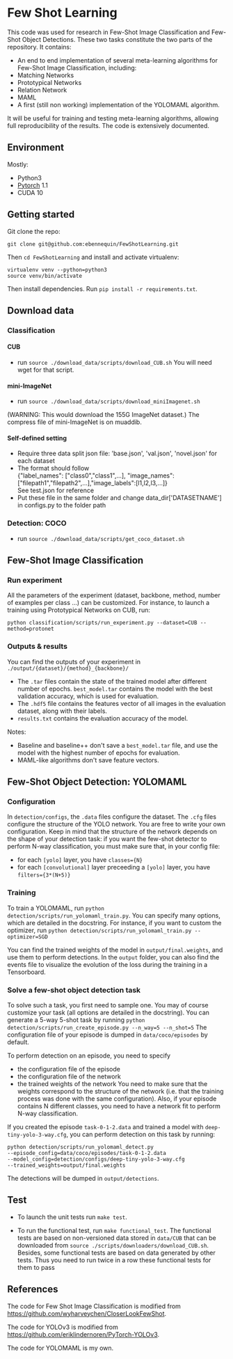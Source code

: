 # Few Shot Learning
This code was used for research in Few-Shot Image Classification and Few-Shot Object Detections.
These two tasks constitute the two parts of the repository. It contains:

- An end to end implementation of several meta-learning algorithms for Few-Shot Image Classification, including:
 - Matching Networks
 - Prototypical Networks
 - Relation Network
 - MAML
- A first (still non working) implementation of the YOLOMAML algorithm.

It will be useful for training and testing meta-learning algorithms, allowing full reproducibility of the results. The code is extensively documented.

## Environment
Mostly:
 - Python3
 - [Pytorch](http://pytorch.org/) 1.1
 - CUDA 10

## Getting started

Git clone the repo:

```
git clone git@github.com:ebennequin/FewShotLearning.git
```

Then `cd FewShotLearning` and install and activate virtualenv:

```
virtualenv venv --python=python3
source venv/bin/activate
```

Then install dependencies. Run `pip install -r requirements.txt`.

## Download data

### Classification

#### CUB
* run `source ./download_data/scripts/download_CUB.sh`
You will need wget for that script.

#### mini-ImageNet
* run `source ./download_data/scripts/download_miniImagenet.sh`

(WARNING: This would download the 155G ImageNet dataset.) The compress file of mini-ImageNet is on muaddib.

#### Self-defined setting
* Require three data split json file: 'base.json', 'val.json', 'novel.json' for each dataset  
* The format should follow   
{"label_names": ["class0","class1",...], "image_names": ["filepath1","filepath2",...],"image_labels":[l1,l2,l3,...]}  
See test.json for reference
* Put these file in the same folder and change data_dir['DATASETNAME'] in configs.py to the folder path  

### Detection: COCO

 - run `source ./download_data/scripts/get_coco_dataset.sh`

## Few-Shot Image Classification

### Run experiment
All the parameters of the experiment (dataset, backbone, method, number of examples per class ...) can be customized.
For instance, to launch a training using Prototypical Networks on CUB, run:
```
python classification/scripts/run_experiment.py --dataset=CUB --method=protonet
```

### Outputs \& results
You can find the outputs of your experiment in `./output/{dataset}/{method}_{backbone}/`
- The `.tar` files contain the state of the trained model after different number of epochs. `best_model.tar` contains the model with the best validation accuracy, which is used for evaluation.
- The `.hdf5` file contains the features vector of all images in the evaluation dataset, along with their labels.
- `results.txt` contains the evaluation accuracy of the model.

Notes:
- Baseline and baseline++ don't save a `best_model.tar` file, and use the model with the highest number of epochs for evaluation.
- MAML-like algorithms don't save feature vectors.
 
## Few-Shot Object Detection: YOLOMAML

### Configuration
In `detection/configs`, the `.data` files configure the dataset.
The `.cfg` files configure the structure of the YOLO network.
You are free to write your own configuration.
Keep in mind that the structure of the network depends on the shape of your detection task:
if you want the few-shot detector to perform N-way classification, you must make sure that, in your config file:
 - for each `[yolo]` layer, you have `classes={N}`
 - for each `[convolutional]` layer preceeding a `[yolo]` layer, you have `filters={3*(N+5)}`

### Training
To train a YOLOMAML, run `python detection/scripts/run_yolomaml_train.py`.
You can specify many options, which are detailed in the docstring.
For instance, if you want to custom the optimizer, run `python detection/scripts/run_yolomaml_train.py --optimizer=SGD`

You can find the trained weights of the model in `output/final.weights`, and use them to perform detections.
In the `output` folder, you can also find the events file to visualize the evolution of the loss during the training
in a Tensorboard.

### Solve a few-shot object detection task
To solve such a task, you first need to sample one.
You may of course customize your task (all options are detailed in the docstring).
You can generate a 5-way 5-shot task by running `python detection/scripts/run_create_episode.py --n_way=5 --n_shot=5`
The configuration file of your episode is dumped in `data/coco/episodes` by default.

To perform detection on an episode, you need to specify
 - the configuration file of the episode
 - the configuration file of the network
 - the trained weights of the network
You need to make sure that the weights correspond to the structure of the network 
(i.e. that the training process was done with the same configuration).
Also, if your episode contains N different classes, you need to have a network fit to perform N-way classification.

If you created the episode `task-0-1-2.data` and trained a model with `deep-tiny-yolo-3-way.cfg`,
you can perform detection on this task by running:

```
python detection/scripts/run_yolomaml_detect.py 
--episode_config=data/coco/episodes/task-0-1-2.data 
--model_config=detection/configs/deep-tiny-yolo-3-way.cfg 
--trained_weights=output/final.weights
```

The detections will be dumped in `output/detections`.

## Test
- To launch the unit tests run `make test`.

- To run the functional test, run `make functional_test`. The functional tests are based on non-versioned data stored
in `data/CUB` that can be downloaded from `source ./scripts/downloaders/download_CUB.sh`. Besides, some functional
tests are based on data generated by other tests. Thus you need to run twice in a row these functional tests for them
to pass

## References
The code for Few Shot Image Classification is modified from https://github.com/wyharveychen/CloserLookFewShot.

The code for YOLOv3 is modified from https://github.com/eriklindernoren/PyTorch-YOLOv3.

The code for YOLOMAML is my own.

